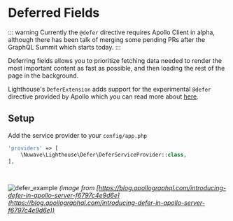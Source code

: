# Deferred Fields

::: warning
Currently the `@defer` directive requires Apollo Client in alpha,
although there has been talk of merging some pending PRs after the GraphQL Summit which starts today.
:::

Deferring fields allows you to prioritize fetching data needed to render the most important content
as fast as possible, and then loading the rest of the page in the background.

Lighthouse's `DeferExtension` adds support for the experimental `@defer` directive
provided by Apollo which you can read more about [here](https://www.apollographql.com/docs/resources/graphql-glossary/#deferred-query).

## Setup

Add the service provider to your `config/app.php`

```php
'providers' => [
    \Nuwave\Lighthouse\Defer\DeferServiceProvider::class,
],
```

<br />

![defer_example](https://user-images.githubusercontent.com/1976169/48140644-71e25500-e266-11e8-924b-08ee2f7318d1.gif)
_(image from [https://blog.apollographql.com/introducing-defer-in-apollo-server-f6797c4e9d6e](https://blog.apollographql.com/introducing-defer-in-apollo-server-f6797c4e9d6e))_
